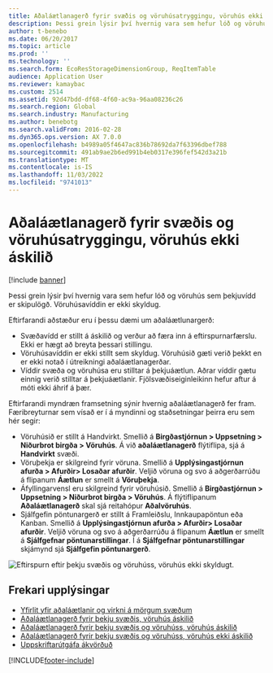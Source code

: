 ```yaml
---
title: Aðaláætlanagerð fyrir svæðis og vöruhúsatryggingu, vöruhús ekki áskilið
description: Þessi grein lýsir því hvernig vara sem hefur lóð og vöruhús sem þekjuvídd er skipulögð. Vöruhúsavíddin er ekki skyldug.
author: t-benebo
ms.date: 06/20/2017
ms.topic: article
ms.prod: ''
ms.technology: ''
ms.search.form: EcoResStorageDimensionGroup, ReqItemTable
audience: Application User
ms.reviewer: kamaybac
ms.custom: 2514
ms.assetid: 92d47bdd-df68-4f60-ac9a-96aa08236c26
ms.search.region: Global
ms.search.industry: Manufacturing
ms.author: benebotg
ms.search.validFrom: 2016-02-28
ms.dyn365.ops.version: AX 7.0.0
ms.openlocfilehash: b4989a05f4647ac836b78692da7f63396dbef788
ms.sourcegitcommit: 491ab9ae2b6ed991b4eb0317e396fef542d3a21b
ms.translationtype: MT
ms.contentlocale: is-IS
ms.lasthandoff: 11/03/2022
ms.locfileid: "9741013"
---
```

# <a name="master-planning-for-site-and-warehouse-coverage-warehouse-not-mandatory"></a>Aðaláætlanagerð fyrir svæðis og vöruhúsatryggingu, vöruhús ekki áskilið

[!include [banner](../includes/banner.md)]

Þessi grein lýsir því hvernig vara sem hefur lóð og vöruhús sem þekjuvídd er skipulögð. Vöruhúsavíddin er ekki skyldug.

Eftirfarandi aðstæður eru í þessu dæmi um aðaláætlunargerð:

-   Svæðavídd er stillt á áskilið og verður að færa inn á eftirspurnarfærslu. Ekki er hægt að breyta þessari stillingu.
-   Vöruhúsavíddin er ekki stillt sem skyldug. Vöruhúsið gæti verið þekkt en er ekki notað í útreikningi aðaláætlanagerðar.
-   Víddir svæða og vöruhúsa eru stilltar á þekjuáætlun. Aðrar víddir gætu einnig verið stilltar á þekjuáætlanir. Fjölsvæðiseiginleikinn hefur aftur á móti ekki áhrif á þær.

Eftirfarandi myndræn framsetning sýnir hvernig aðaláætlanagerð fer fram. Færibreyturnar sem vísað er í á myndinni og staðsetningar þeirra eru sem hér segir:
-   Vöruhúsið er stillt á Handvirkt. Smellið á **Birgðastjórnun &gt; Uppsetning &gt; Niðurbrot birgða &gt; Vöruhús**. Á við **aðaláætlanagerð** flýtiflipa, sjá á **Handvirkt** svæði.
-   Vöruþekja er skilgreind fyrir vöruna. Smellið á **Upplýsingastjórnun afurða &gt; Afurðir&gt; Losaðar afurðir**. Veljið vöruna og svo á aðgerðarrúðu á flipanum **Áætlun** er smellt á **Vöruþekja**.
-   Áfyllingarvensl eru skilgreind fyrir vöruhúsið. Smellið á **Birgðastjórnun &gt; Uppsetning &gt; Niðurbrot birgða &gt; Vöruhús**. Á flýtiflipanum **Aðaláætlanagerð** skal sjá reitahópur  **Aðalvöruhús**.
-   Sjálfgefin pöntunargerð er stillt á Framleiðslu, Innkaupapöntun eða Kanban. Smellið á **Upplýsingastjórnun afurða &gt; Afurðir&gt; Losaðar afurðir**. Veljið vöruna og svo á aðgerðarrúðu á flipanum **Áætlun** er smellt á **Sjálfgefnar pöntunarstillingar**. Í á **Sjálfgefnar pöntunarstillingar** skjámynd sjá **Sjálfgefin pöntunargerð**.

![Eftirspurn eftir þekju svæðis og vöruhúss, vöruhús ekki skyldugt.](./media/multisitedemandexplosionscenarioforsiteandwarehousecoveragewarehousenotmandatory.jpg)



## <a name="additional-resources"></a>Frekari upplýsingar

- [Yfirlit yfir aðaláætlanir og virkni á mörgum svæðum](master-plan-multisite-functionality.md)
- [Aðaláætlanagerð fyrir þekju svæðis, vöruhús áskilið](master-plan-site-warehouse-coverage-warehouse-mandatory.md)
- [Aðaláætlanagerð fyrir þekju svæðis og vöruhúss, vöruhús áskilið](master-plan-site-coverage-warehouse-mandatory.md)
- [Aðaláætlanagerð fyrir þekju svæðis og vöruhúss, vöruhús ekki áskilið](master-plan-site-coverage-warehouse-not-mandatory.md)
- [Uppskriftarútgáfa ákvörðuð](master-plan-bom-version-determined.md)





[!INCLUDE[footer-include](../../includes/footer-banner.md)]
